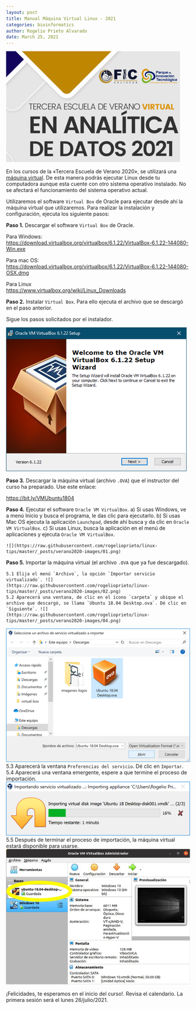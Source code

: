 ```yaml
---
layout: post
title: Manual Máquina Virtual Linux - 2021
categories: bioinformatics
author: Rogelio Prieto Alvarado
date: March 25, 2021
---
```


![](https://raw.githubusercontent.com/rogelioprieto/linux-tips/master/_posts/verano2021-images/Escuela-de-Verano2021-header.png)

En los cursos de la «Tercera Escuela de Verano 2020», se utilizará una [máquina virtual](https://www.redhat.com/es/topics/virtualization/what-is-a-virtual-machine). De esta manera podrás ejecutar Linux desde tu computadora aunque esta cuente con otro sistema operativo instalado. No se afectará el funcionamiento del sistema operativo actual.

Utilizaremos el software `Virtual Box` de Oracle para ejecutar desde ahí la máquina virtual que utilizaremos. Para realizar la instalación y configuración, ejecuta los siguiente pasos:

**Paso 1.** Descargar el software `Virtual Box` de Oracle.

Para Windows:  
<https://download.virtualbox.org/virtualbox/6.1.22/VirtualBox-6.1.22-144080-Win.exe>

Para mac OS:  
<https://download.virtualbox.org/virtualbox/6.1.22/VirtualBox-6.1.22-144080-OSX.dmg>

Para Linux  
<https://www.virtualbox.org/wiki/Linux_Downloads>


**Paso 2.** Instalar `Virtual Box`. Para ello ejecuta el archivo que se descargó en el paso anterior.

Sigue los pasos solicitados por el instalador.

![](https://raw.githubusercontent.com/rogelioprieto/linux-tips/master/_posts/verano2021-images/00.png)




**Paso 3.** Descargar la máquina virtual (archivo `.OVA`) que el instructor del curso ha preparado. Use este enlace:


<https://bit.ly/VMUbuntu1804>

**Paso 4.** Ejecutar el software `Oracle VM VirtualBox`.
	a) Si usas Windows, ve a menú Inicio y busca el programa, le das clic para ejecutarlo.
    b) Si usas Mac OS ejecuta la aplicación `Launchpad`, desde ahí busca y da clic en `Oracle VM VirtualBox`.
    c) Si usas Linux, busca la aplicación en el menú de aplicaciones y ejecuta `Oracle VM VirtualBox`.

	![](https://raw.githubusercontent.com/rogelioprieto/linux-tips/master/_posts/verano2020-images/01.png)

**Paso 5.** Importar la máquina virtual (el archivo `.OVA` que ya fue descargado).

	5.1 Elija el menú `Archivo`, la opción `Importar servicio virtualizado`. ![](https://raw.githubusercontent.com/rogelioprieto/linux-tips/master/_posts/verano2020-images/02.png)
	5.2 Aparecerá una ventana, de clic en el ícono `carpeta` y ubique el archivo que descargó, se llama `Ubuntu 18.04 Desktop.ova`. Dé clic en `Siguiente`. ![](https://raw.githubusercontent.com/rogelioprieto/linux-tips/master/_posts/verano2020-images/04.png) 

![](https://raw.githubusercontent.com/rogelioprieto/linux-tips/master/_posts/verano2020-images/03.png)
	5.3 Aparecerá la ventana `Preferencias del servicio`. Dé clic en `Importar`.  
	5.4 Aparecerá una ventana emergente, espere a que termine el proceso de importación.  
![](https://raw.githubusercontent.com/rogelioprieto/linux-tips/master/_posts/verano2020-images/05.png)
	5.5 Después de terminar el proceso de importación, la máquina virtual estará disponible para usarse.  
![](https://raw.githubusercontent.com/rogelioprieto/linux-tips/master/_posts/verano2020-images/06.jpeg)  


¡Felicidades, te esperamos en el inicio del curso!. Revisa el calendario. La primera sesión será el lunes 26/julio/2021.
